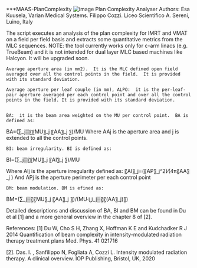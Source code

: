 ***MAAS-PlanComplexity
![image](https://user-images.githubusercontent.com/78000769/222256063-1d4b63a3-8825-49f1-95f9-d8da49fb2336.png)
Plan Complexity Analyser
Authors: 
Esa Kuusela, Varian Medical Systems.
Filippo Cozzi. Liceo Scientifico A. Sereni, Luino, Italy


The script executes an analysis of the plan complexity for IMRT and VMAT on a field per field basis and extracts some quantitative metrics from the MLC sequences.
NOTE:  the tool currently works only for c-arm linacs (e.g. TrueBeam) and it is not intended for dual layer MLC based machines like Halcyon.  It will be upgraded soon.

	Average aperture area (in mm2).  It is the MLC defined open field averaged over all the control points in the field.  It is provided with its standard deviation.

	Average aperture per leaf couple (in mm), ALPO:  it is the per-leaf-pair aperture averaged per each control point and over all the control points in the field. It is provided with its standard deviation.


	BA:  it is the beam area weighted on the MU per control point.  BA is defined as:
BA=(∑_j▒〖〖MU〗_j 〖AA〗_j 〗)/MU
Where AAj is the aperture area and j is extended to all the control points.



	BI: beam irregularity. BI is defined as:
BI=(∑_j▒〖〖MU〗_j 〖AI〗_j 〗)/MU

Where AIj is the aperture irregularity defined as:
〖AI〗_j=(〖AP〗_j^2)⁄(4π〖AA〗_j )
And APj is the aperture perimeter per each control point



	BM: beam modulation. BM is efined as:
BM=(∑_j▒〖〖MU〗_j 〖AA〗_j 〗)/(MU∙⋃_j▒〖〖(AA〗_j)〗)

Detailed descriptions and discussion of BA, BI and BM can be found in Du et al [1] and a more general overview in the chapter 8 of [2].


References:
[1] Du W, Cho S H, Zhang X, Hoffman K E and Kudchadker R J 2014 Quantification of beam complexity in intensity-modulated radiation therapy treatment plans Med. Phys. 41 021716

[2]. Das. I. , Sanfilippo N, Fogliata A, Cozzi L.    Intensity modulated radiation therapy. A clinical overview.    IOP Publishing, Bristol, UK, 2020
